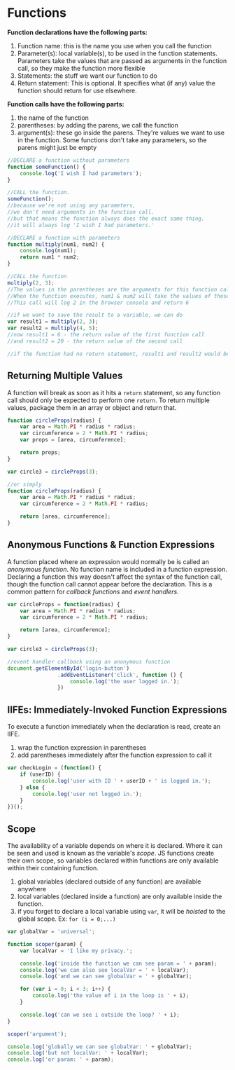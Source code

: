 # Functions

**Function declarations have the following parts:**

1. Function name: this is the name you use when you call the function
1. Parameter(s): local variable(s), to be used in the function statements. Parameters take the values that are passed as arguments in the function call, so they make the function more flexible
1. Statements: the stuff we want our function to do
1. Return statement: This is optional. It specifies what (if any) value the function should return for use elsewhere.

**Function calls have the following parts:**

1. the name of the function
1. parentheses: by adding the parens, we call the function
1. argument(s): these go inside the parens. They're values we want to use in the function. Some functions don't take any parameters, so the parens might just be empty

```javascript
//DECLARE a function without parameters
function someFunction() {
	console.log('I wish I had parameters');
}

//CALL the function.
someFunction();
//because we're not using any parameters,
//we don't need arguments in the function call.
//but that means the function always does the exact same thing.
//it will always log 'I wish I had parameters.'

//DECLARE a function with parameters
function multiply(num1, num2) {
	console.log(num1);
	return num1 * num2;
}

//CALL the function
multiply(2, 3);
//The values in the parentheses are the arguments for this function call.
//When the function executes, num1 & num2 will take the values of these arguments.
//This call will log 2 in the browser console and return 6

//if we want to save the result to a variable, we can do
var result1 = multiply(2, 3);
var result2 = multiply(4, 5);
//now result1 = 6 - the return value of the first function call
//and result2 = 20 - the return value of the second call

//if the function had no return statement, result1 and result2 would be undefined
```

## Returning Multiple Values
A function will break as soon as it hits a `return` statement, so any function call should only be expected to perform one `return`. To return multiple values, package them in an array or object and return that.

```javascript
function circleProps(radius) {
	var area = Math.PI * radius * radius;
	var circumference = 2 * Math.PI * radius;
	var props = [area, circumference];

	return props;
}

var circle3 = circleProps(3);

//or simply
function circleProps(radius) {
	var area = Math.PI * radius * radius;
	var circumference = 2 * Math.PI * radius;

	return [area, circumference];
}
```

## Anonymous Functions & Function Expressions
A function placed where an expression would normally be is called an *anonymous function*. No function name is included in a function expression. Declaring a function this way doesn't affect the syntax of the function call, though the function call cannot appear before the declaration. This is a common pattern for *callback functions* and *event handlers*.

```javascript
var circleProps = function(radius) {
	var area = Math.PI * radius * radius;
	var circumference = 2 * Math.PI * radius;

	return [area, circumference];
}

var circle3 = circleProps(3);

//event handler callback using an anonymous function
document.getElementById('login-button')
				.addEventListener('click', function () {
					console.log('the user logged in.');
				})
```

## IIFEs: Immediately-Invoked Function Expressions
To execute a function immediately when the declaration is read, create an IIFE.

1. wrap the function expression in parentheses
1. add parentheses immediately after the function expression to call it

```javascript
var checkLogin = (function() {
	if (userID) {
		console.log('user with ID ' + userID + ' is logged in.');
	} else {
		console.log('user not logged in.');
	}
})();
```

## Scope
The availability of a variable depends on where it is declared. Where it can be seen and used is known as the variable's *scope*. JS functions create their own scope, so variables declared within functions are only available within their containing function.

1. global variables (declared outside of any function) are available anywhere
1. local variables (declared inside a function) are only available inside the function.
1. if you forget to declare a local variable using `var`, it will be *hoisted* to the global scope. Ex: `for (i = 0;...)`

```javascript
var globalVar = 'universal';

function scoper(param) {
	var localVar = 'I like my privacy.';

	console.log('inside the function we can see param = ' + param);
	console.log('we can also see localVar = ' + localVar);
	console.log('and we can see globalVar = ' + globalVar);

	for (var i = 0; i < 3; i++) {
		console.log('the value of i in the loop is ' + i);
	}

	console.log('can we see i outside the loop? ' + i);
}

scoper('argument');

console.log('globally we can see globalVar: ' + globalVar);
console.log('but not localVar: ' + localVar);
console.log('or param: ' + param);
```
